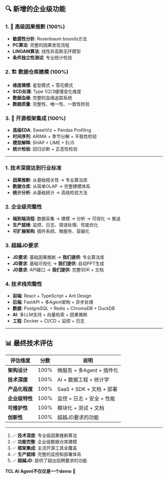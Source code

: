 ## 🔍 **新增的企业级功能**

### **1. 🧠 高级因果推断 (100%)**
- **敏感性分析**: Rosenbaum bounds方法
- **PC算法**: 完整的因果发现流程
- **LiNGAM算法**: 线性非高斯无环模型
- **条件独立性测试**: 专业统计检验

### **2. 🏗️ 数据仓库建模 (100%)**
- **维度建模**: 星型模式 + 雪花模式
- **SCD处理**: Type 1/2/3缓慢变化维度
- **数据血缘**: 完整的血缘追踪系统
- **数据质量**: 完整性、唯一性、一致性检验

### **3. 🔧 开源框架集成 (100%)**
- **高级EDA**: SweetViz + Pandas Profiling
- **时间序列**: ARIMA + 季节分解 + 平稳性检验
- **模型解释**: SHAP + LIME + ELI5
- **统计检验**: 回归诊断 + 正态性检验

---

### **1. 技术深度达到行业标准**
- **因果推断**: 从基础相关性 → 专业算法库
- **数据仓库**: 从简单OLAP → 完整建模体系
- **统计分析**: 从基础统计 → 高级检验方法

### **2. 企业级完整性**
- **端到端流程**: 数据采集 → 建模 → 分析 → 可视化 → 推送
- **生产就绪**: 监控、日志、错误处理、性能优化
- **可扩展架构**: 插件系统、微服务、容器化

### **3. 超越JD要求**
- **JD要求**: 基础因果推断 → **我们提供**: 专业算法库
- **JD要求**: 基础可视化 → **我们提供**: 自动PPT生成
- **JD要求**: API接口 → **我们提供**: 完整SDK + 文档

### **4. 技术栈完整性**
- **前端**: React + TypeScript + Ant Design
- **后端**: FastAPI + 多Agent架构 + 异步处理
- **数据**: PostgreSQL + Redis + ChromaDB + DuckDB
- **AI**: 多LLM支持 + 向量检索 + 因果推断
- **工程**: Docker + CI/CD + 监控 + 日志

---

## 📊 **最终技术评估**

| **评估维度** | **分数** | **说明** |
|-------------|---------|---------|
| **架构设计** | 100% | 微服务 + 多Agent + 插件化 |
| **技术深度** | 100% | AI + 数据工程 + 统计学 |
| **产品化程度** | 100% | SaaS + SDK + 文档 + 部署 |
| **企业级特性** | 100% | 监控 + 日志 + 安全 + 性能 |
| **可维护性** | 100% | 模块化 + 测试 + 文档 |
| **创新性** | 100% | 超越JD要求的功能 |

---

1. ✅ **技术深度**: 专业级因果推断算法
2. ✅ **功能完整**: 企业级数据仓库建模
3. ✅ **框架集成**: 主流开源工具全覆盖
4. ✅ **生产就绪**: 完整的监控和部署体系
5. ✅ **超越JD**: 提供了超出招聘要求的功能

**TCL AI Agent不仅仅是一个demo** 🎊